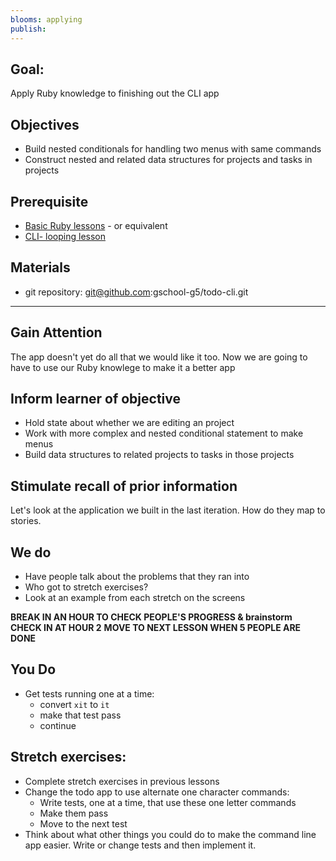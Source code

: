 ```yaml
---
blooms: applying
publish:
---
```


## Goal:
Apply Ruby knowledge to finishing out the CLI app

## Objectives
* Build nested conditionals for handling two menus with same commands
* Construct nested and related data structures for projects and tasks in projects

## Prerequisite
* [Basic Ruby lessons](/lessons/basic-ruby/deliverable) - or equivalent
* [CLI- looping lesson](/lessons/todo-cli/02-cli)

## Materials
* git repository: git@github.com:gschool-g5/todo-cli.git

----------

## Gain Attention
The app doesn't yet do all that we would like it too. Now we are going to have to use
our Ruby knowlege to make it a better app

## Inform learner of objective
* Hold state about whether we are editing an project
* Work with more complex and nested conditional statement to make menus
* Build data structures to related projects to tasks in those projects

## Stimulate recall of prior information
Let's look at the application we built in the last iteration. How do they map to
stories.

## We do
* Have people talk about the problems that they ran into
* Who got to stretch exercises?
* Look at an example from each stretch on the screens

__BREAK IN AN HOUR TO CHECK PEOPLE'S PROGRESS & brainstorm__
__CHECK IN AT HOUR 2__
__MOVE TO NEXT LESSON WHEN 5 PEOPLE ARE DONE__

## You Do
* Get tests running one at a time:
  * convert `xit` to `it`
  * make that test pass
  * continue

## Stretch exercises:
* Complete stretch exercises in previous lessons
* Change the todo app to use alternate one character commands:
    * Write tests, one at a time, that use these one letter commands
    * Make them pass
    * Move to the next test
* Think about what other things you could do to make the command line app
easier. Write or change tests and then implement it.
